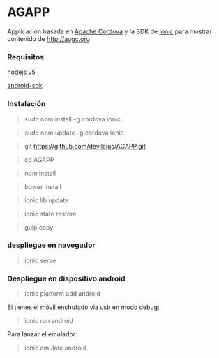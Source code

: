 # AGAPP

Applicación basada en [Apache Cordova](https://cordova.apache.org/) y la SDK de [Ionic](http://ionicframework.com/) para mostrar contenido de http://augc.org

### Requisitos

[nodejs v5](https://nodejs.org/en/)

[android-sdk](http://developer.android.com/sdk/installing/index.html)

### Instalación

>sudo npm install -g cordova ionic

>sudo npm update -g cordova ionic

>git https://github.com/devilcius/AGAPP.git

>cd AGAPP

>npm install

>bower install

>ionic lib update

>ionic state restore

>gulp copy

### despliegue en navegador

>ionic serve

### Despliegue en dispositivo android

>ionic platform add android

Si tienes el móvil enchufado via usb en modo debug:
>ionic run android

Para lanzar el emulador:
>ionic emulate android

